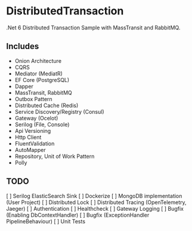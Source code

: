 # DistributedTransaction

.Net 6 Distributed Transaction Sample with MassTransit and RabbitMQ.

## Includes

- Onion Architecture
- CQRS
- Mediator (MediatR)
- EF Core (PostgreSQL)
- Dapper
- MassTransit, RabbitMQ
- Outbox Pattern
- Distributed Cache (Redis)
- Service Discovery/Registry (Consul)
- Gateway (Ocelot)
- Serilog (File, Console)
- Api Versioning
- Http Client
- FluentValidation
- AutoMapper
- Repository, Unit of Work Pattern
- Polly

## TODO
[ ] Serilog ElasticSearch Sink
[ ] Dockerize
[ ] MongoDB implementation (User Project)
[ ] Distributed Lock
[ ] Distributed Tracing (OpenTelemetry, Jaeger)
[ ] Authentication
[ ] Healthcheck
[ ] Gateway Logging
[ ] Bugfix (Enabling DbContextHandler)
[ ] Bugfix (ExceptionHandler PipelineBehaviour)
[ ] Unit Tests